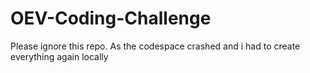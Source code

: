 # OEV-Coding-Challenge


Please ignore this repo. As the codespace crashed and i had to create everything again locally
